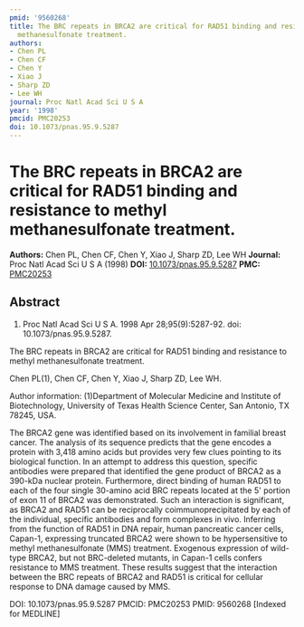 ```yaml
---
pmid: '9560268'
title: The BRC repeats in BRCA2 are critical for RAD51 binding and resistance to methyl
  methanesulfonate treatment.
authors:
- Chen PL
- Chen CF
- Chen Y
- Xiao J
- Sharp ZD
- Lee WH
journal: Proc Natl Acad Sci U S A
year: '1998'
pmcid: PMC20253
doi: 10.1073/pnas.95.9.5287
---
```


# The BRC repeats in BRCA2 are critical for RAD51 binding and resistance to methyl methanesulfonate treatment.
**Authors:** Chen PL, Chen CF, Chen Y, Xiao J, Sharp ZD, Lee WH
**Journal:** Proc Natl Acad Sci U S A (1998)
**DOI:** [10.1073/pnas.95.9.5287](https://doi.org/10.1073/pnas.95.9.5287)
**PMC:** [PMC20253](https://www.ncbi.nlm.nih.gov/pmc/articles/PMC20253/)

## Abstract

1. Proc Natl Acad Sci U S A. 1998 Apr 28;95(9):5287-92. doi: 
10.1073/pnas.95.9.5287.

The BRC repeats in BRCA2 are critical for RAD51 binding and resistance to methyl 
methanesulfonate treatment.

Chen PL(1), Chen CF, Chen Y, Xiao J, Sharp ZD, Lee WH.

Author information:
(1)Department of Molecular Medicine and Institute of Biotechnology, University 
of Texas Health Science Center, San Antonio, TX 78245, USA.

The BRCA2 gene was identified based on its involvement in familial breast 
cancer. The analysis of its sequence predicts that the gene encodes a protein 
with 3,418 amino acids but provides very few clues pointing to its biological 
function. In an attempt to address this question, specific antibodies were 
prepared that identified the gene product of BRCA2 as a 390-kDa nuclear protein. 
Furthermore, direct binding of human RAD51 to each of the four single 30-amino 
acid BRC repeats located at the 5' portion of exon 11 of BRCA2 was demonstrated. 
Such an interaction is significant, as BRCA2 and RAD51 can be reciprocally 
coimmunoprecipitated by each of the individual, specific antibodies and form 
complexes in vivo. Inferring from the function of RAD51 in DNA repair, human 
pancreatic cancer cells, Capan-1, expressing truncated BRCA2 were shown to be 
hypersensitive to methyl methanesulfonate (MMS) treatment. Exogenous expression 
of wild-type BRCA2, but not BRC-deleted mutants, in Capan-1 cells confers 
resistance to MMS treatment. These results suggest that the interaction between 
the BRC repeats of BRCA2 and RAD51 is critical for cellular response to DNA 
damage caused by MMS.

DOI: 10.1073/pnas.95.9.5287
PMCID: PMC20253
PMID: 9560268 [Indexed for MEDLINE]
